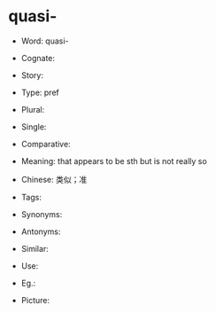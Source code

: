 # quasi-

- Word: quasi-
- Cognate: 
- Story: 

- Type: pref
- Plural: 
- Single: 
- Comparative: 
- Meaning: that appears to be sth but is not really so
- Chinese: 类似；准
- Tags: 
- Synonyms: 
- Antonyms: 
- Similar: 
- Use: 
- Eg.: 
- Picture: 

